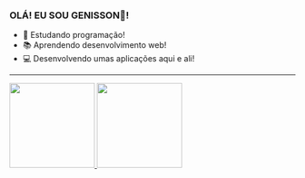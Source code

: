 ### OLÁ! EU SOU GENISSON👋!

- 🦂 Estudando programação!
- 📚 Aprendendo desenvolvimento web!
- 💻 Desenvolvendo umas aplicações aqui e ali!
---
<div>
  <a href="https://github.com/GenissonEmilio">
  <img height="150em" src="https://github-readme-stats.vercel.app/api?username=GenissonEmilio&show_icons=true&theme=onedark&include_all_commits=true&count_private=true/">
  <img height="150em" src= "https://github-readme-stats.vercel.app/api/top-langs/?username=GenissonEmilio&layout=compact&langs_count=16&theme=onedark">
</div>
